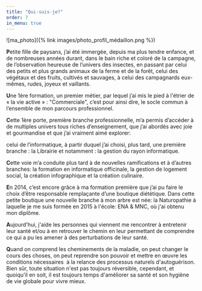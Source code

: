 ```yaml
---
title: "Qui-suis-je?"
order: 7
in_menu: true
---
```

![ma_photo]({% link images/photo_profil_médaillon.png %})

**P**etite fille de paysans, j’ai été immergée, depuis ma plus tendre enfance, et de nombreuses années durant, dans le bain riche et coloré de la campagne, de l’observation heureuse de l’univers des insectes, en passant par celui des petits et plus grands animaux de la ferme et de la forêt, celui des végétaux et des fruits, cultivés et sauvages, à celui des campagnards eux-mêmes, rudes, joyeux et vaillants.

**U**ne 1ère formation, un premier métier, par lequel j’ai mis le pied à l'étrier de « la vie active » : "Commerciale", c’est pour ainsi dire, le socle commun à l’ensemble de mon parcours professionnel.

**C**ette 1ère porte, première branche professionnelle, m’a permis d’accéder à de multiples univers tous riches d’enseignement, que j’ai abordés avec joie et gourmandise et que j’ai vraiment aimé explorer:

celui de l’informatique, à partir duquel j’ai choisi, plus tard, une première branche : la Librairie et notamment : la gestion du rayon informatique.

**C**ette voie m’a conduite plus tard à de nouvelles ramifications et à d’autres branches: la formation en informatique officinale, la gestion de logement social, la création infographique et la création culinaire.

**E**n 2014, c’est encore grâce à ma formation première que j’ai pu faire le choix d’être responsable remplaçante d’une boutique diététique. Dans cette petite boutique une nouvelle branche à mon arbre est née: la Naturopathie à laquelle je me suis formée en 2015 à l'école: ENA & MNC, où j'ai obtenu mon diplôme.

**A**ujourd'hui, j'aide les personnes qui viennent me rencontrer à entretenir leur santé et/ou à en retrouver le chemin en leur permettant de comprendre ce qui a pu les amener à des perturbations de leur santé. 

**Q**uand on comprend les cheminements de la maladie, on peut changer le cours des choses, on peut reprendre son pouvoir et mettre en œuvre les conditions nécessaires  à la relance des processus naturels d'autoguérison. Bien sûr, toute situation n'est pas toujours réversible, cependant, et quoiqu'il en soit, il est toujours temps d'améliorer sa santé et son hygiène de vie globale pour vivre mieux. 